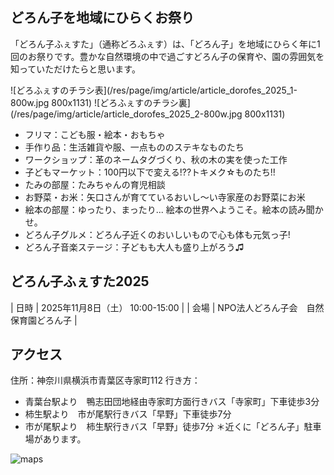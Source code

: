 ## どろん子を地域にひらくお祭り

「どろん子ふぇすた」（通称どろふぇす）は、「どろん子」を地域にひらく年に1回のお祭りです。豊かな自然環境の中で過ごすどろん子の保育や、園の雰囲気を知っていただけたらと思います。

![どろふぇすのチラシ表](/res/page/img/article/article_dorofes_2025_1-800w.jpg 800x1131)
![どろふぇすのチラシ裏](/res/page/img/article/article_dorofes_2025_2-800w.jpg 800x1131)

- フリマ：こども服・絵本・おもちゃ
- 手作り品：生活雑貨や服、一点もののステキなものたち
- ワークショップ：革のネームタグづくり、秋の木の実を使った工作
- 子どもマーケット：100円以下で変える!??トキメク☆ものたち!!
- たみの部屋：たみちゃんの育児相談
- お野菜・お米：矢口さんが育てているおいし〜い寺家産のお野菜にお米
- 絵本の部屋：ゆったり、まったり... 絵本の世界へようこそ。絵本の読み聞かせ。
- どろん子グルメ：どろん子近くのおいしいもので心も体も元気っ子!
- どろん子音楽ステージ：子どもも大人も盛り上がろう♫

## どろん子ふぇすた2025

| 日時 | 2025年11月8日（土） 10:00-15:00 |
| 会場 | NPO法人どろん子会　自然保育園どろん子 |

## アクセス

住所：神奈川県横浜市青葉区寺家町112
行き方：
- 青葉台駅より　鴨志田団地経由寺家町方面行きバス「寺家町」下車徒歩3分
- 柿生駅より　市が尾駅行きバス「早野」下車徒歩7分
- 市が尾駅より　柿生駅行きバス「早野」徒歩7分
＊近くに「どろん子」駐車場があります。

![maps](https://www.google.com/maps/embed?pb=!1m18!1m12!1m3!1d1622.6690180093087!2d139.5086058060301!3d35.5700475!2m3!1f0!2f0!3f0!3m2!1i1024!2i768!4f13.1!3m3!1m2!1s0x6018f9b6bb74eef7%3A0x8f44f30cf8d60b05!2z6Ieq54S25L-d6IKy5ZyS44Gp44KN44KT5a2Q!5e0!3m2!1sen!2sjp!4v1729518389900!5m2!1sen!2sjp)
